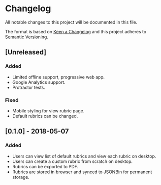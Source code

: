 # Changelog
All notable changes to this project will be documented in this file.

The format is based on [Keep a Changelog](http://keepachangelog.com/en/1.0.0/)
and this project adheres to [Semantic Versioning](http://semver.org/spec/v2.0.0.html).

## [Unreleased]

### Added
- Limited offline support, progressive web app.
- Google Analytics support.
- Protractor tests.

### Fixed
- Mobile styling for view rubric page.
- Default rubrics can be changed.

## [0.1.0] - 2018-05-07

### Added
- Users can view list of default rubrics and view each rubric on desktop.
- Users can create a custom rubric from scratch on desktop.
- Rubrics can be exported to PDF.
- Rubrics are stored in browser and synced to JSONBin for permanent storage.
